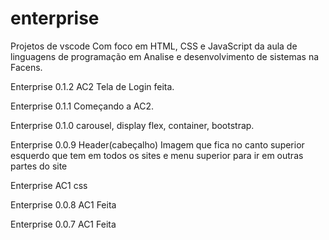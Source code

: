 # enterprise

Projetos de vscode Com foco em HTML, CSS e JavaScript da aula de linguagens de programação em Analise e desenvolvimento de sistemas na Facens.

Enterprise 0.1.2 AC2 Tela de Login feita.

Enterprise 0.1.1 Começando a AC2.

Enterprise 0.1.0 carousel, display flex, container, bootstrap.

Enterprise 0.0.9 Header(cabeçalho) Imagem que fica no canto superior esquerdo que tem em todos os sites e menu superior para ir em outras partes do site

Enterprise AC1 css

Enterprise 0.0.8 AC1 Feita

Enterprise 0.0.7 AC1 Feita
